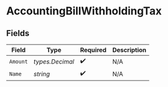 # AccountingBillWithholdingTax


## Fields

| Field              | Type               | Required           | Description        |
| ------------------ | ------------------ | ------------------ | ------------------ |
| `Amount`           | *types.Decimal*    | :heavy_check_mark: | N/A                |
| `Name`             | *string*           | :heavy_check_mark: | N/A                |